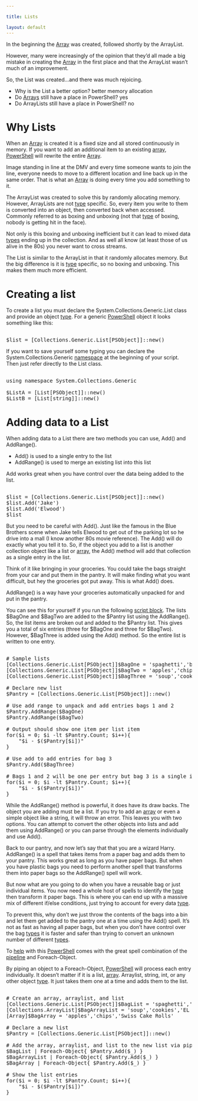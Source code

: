 ```yaml
---

title: Lists

layout: default
---
```


In the beginning the [Array](/PowerShell/Types/Arrays) was created, followed shortly by the ArrayList. 

However, many were increasingly of the opinion that they’d all made a big mistake in creating the [Array](/PowerShell/Types/Arrays) in the first place and that the ArrayList wasn’t much of an improvement.

So, the List was created…and there was much rejoicing. 

- Why is the List a better option? better memory allocation
- Do [Arrays](/PowerShell/Types/Arrays) still have a place in PowerShell? yes
- Do ArrayLists still have a place in PowerShell? no

# Why Lists
When an [Array](/PowerShell/Types/Arrays) is created it is a fixed size and all stored continuously in memory. If you want to add an additional item to an existing [array](/PowerShell/Types/Arrays), [PowerShell](/PowerShell) will rewrite the entire [Array](/PowerShell/Types/Arrays).

Image standing in line at the DMV and every time someone wants to join the line, everyone needs to move to a different location and line back up in the same order. That is what an [Array](/PowerShell/Types/Arrays) is doing every time you add something to it.

The ArrayList was created to solve this by randomly allocating memory. However, ArrayLists are not [type](/PowerShell/Types) specific. So, every item you write to them is converted into an object, then converted back when accessed. Commonly referred to as boxing and unboxing (not that [type](/PowerShell/Types) of boxing, nobody is getting hit in the face). 

Not only is this boxing and unboxing inefficient but it can lead to mixed data [types](/PowerShell/Types) ending up in the collection. And as well all know (at least those of us alive in the 80s) you never want to cross streams.

The List is similar to the ArrayList in that it randomly allocates memory. But the big difference is it is [type](/PowerShell/Types) specific, so no boxing and unboxing. This makes them much more efficient. 

# Creating a list
To create a list you must declare the System.Collections.Generic.List class and provide an object [type](/PowerShell/Types). For a generic [PowerShell](/PowerShell) object it looks something like this:

<pre><br/><span class='Warning'>$list</span>&nbsp;<span class='Magenta'>=</span>&nbsp;<span class='Progress'>[Collections.Generic.List[PSObject]]</span><span class='Magenta'>::</span><span class='Output'>new</span><span class='Magenta'>(</span><span class='Magenta'>)</span><br/></pre>

If you want to save yourself some typing you can declare the System.Collections.Generic [namespace](/Languages/Namespace) at the beginning of your script. Then just refer directly to the List class.

<pre><br/><span class='Verbose'>using</span>&nbsp;<span class='Verbose'>namespace</span>&nbsp;<span class='Verbose'>System.Collections.Generic</span><br/><br/><span class='Warning'>$ListA</span>&nbsp;<span class='Magenta'>=</span>&nbsp;<span class='Progress'>[List[PSObject]]</span><span class='Magenta'>::</span><span class='Output'>new</span><span class='Magenta'>(</span><span class='Magenta'>)</span><br/><span class='Warning'>$ListB</span>&nbsp;<span class='Magenta'>=</span>&nbsp;<span class='Progress'>[List[string]]</span><span class='Magenta'>::</span><span class='Output'>new</span><span class='Magenta'>(</span><span class='Magenta'>)</span><br/></pre>

# Adding data to a List
When adding data to a List there are two methods you can use, Add() and AddRange(). 

- Add() is used to a single entry to the list
- AddRange() is used to merge an existing list into this list

Add works great when you have control over the data being added to the list.
<pre><br/><span class='Warning'>$list</span>&nbsp;<span class='Magenta'>=</span>&nbsp;<span class='Progress'>[Collections.Generic.List[PSObject]]</span><span class='Magenta'>::</span><span class='Output'>new</span><span class='Magenta'>(</span><span class='Magenta'>)</span><br/><span class='Warning'>$list</span><span class='Magenta'>.</span><span class='Output'>Add</span><span class='Magenta'>(</span><span class='Verbose'>'Jake'</span><span class='Magenta'>)</span><br/><span class='Warning'>$list</span><span class='Magenta'>.</span><span class='Output'>Add</span><span class='Magenta'>(</span><span class='Verbose'>'Elwood'</span><span class='Magenta'>)</span><br/><span class='Warning'>$list</span><br/></pre>

But you need to be careful with Add(). Just like the famous in the Blue Brothers scene when Jake tells Elwood to get out of the parking lot so he drive into a mall (I know another 80s movie reference). The Add() will do exactly what you tell it to. So, if the object you add to a list is another collection object like a list or [array](/PowerShell/Types/Arrays), the Add() method will add that collection as a single entry in the list.

Think of it like bringing in your groceries. You could take the bags straight from your car and put them in the pantry. It will make finding what you want difficult, but hey the groceries got put away. This is what Add() does.

AddRange() is a way have your groceries automatically unpacked for and put in the pantry. 

You can see this for yourself if you run the following [script block](/PowerShell/ScriptBlock). The lists $BagOne and $BagTwo are added to the $Pantry list using the AddRange(). So, the list items are broken out and added to the $Pantry list. This gives you a total of six entries (three for $BagOne and three for $BagTwo). However, $BagThree is added using the Add() method. So the entire list is written to one entry.

<pre><br/><span class='Success'># Sample lists</span><br/><span class='Progress'>[Collections.Generic.List[PSObject]]</span><span class='Warning'>$BagOne</span>&nbsp;<span class='Magenta'>=</span>&nbsp;<span class='Verbose'>'spaghetti'</span><span class='Magenta'>,</span><span class='Verbose'>'bread'</span><span class='Magenta'>,</span><span class='Verbose'>'Fruit Loops'</span><br/><span class='Progress'>[Collections.Generic.List[PSObject]]</span><span class='Warning'>$BagTwo</span>&nbsp;<span class='Magenta'>=</span>&nbsp;<span class='Verbose'>'apples'</span><span class='Magenta'>,</span><span class='Verbose'>'chips'</span><span class='Magenta'>,</span><span class='Verbose'>'Swiss Cake Rolls'</span><br/><span class='Progress'>[Collections.Generic.List[PSObject]]</span><span class='Warning'>$BagThree</span>&nbsp;<span class='Magenta'>=</span>&nbsp;<span class='Verbose'>'soup'</span><span class='Magenta'>,</span><span class='Verbose'>'cookies'</span><span class='Magenta'>,</span><span class='Verbose'>'EL Fudge'</span><br/><br/><span class='Success'># Declare new list</span><br/><span class='Warning'>$Pantry</span>&nbsp;<span class='Magenta'>=</span>&nbsp;<span class='Progress'>[Collections.Generic.List[PSObject]]</span><span class='Magenta'>::</span><span class='Output'>new</span><span class='Magenta'>(</span><span class='Magenta'>)</span><br/><br/><span class='Success'># Use add range to unpack and add entries bags 1 and 2</span><br/><span class='Warning'>$Pantry</span><span class='Magenta'>.</span><span class='Output'>AddRange</span><span class='Magenta'>(</span><span class='Warning'>$BagOne</span><span class='Magenta'>)</span><br/><span class='Warning'>$Pantry</span><span class='Magenta'>.</span><span class='Output'>AddRange</span><span class='Magenta'>(</span><span class='Warning'>$BagTwo</span><span class='Magenta'>)</span><br/><br/><span class='Success'># Output should show one item per list item</span><br/><span class='Verbose'>for</span><span class='Magenta'>(</span><span class='Warning'>$i</span>&nbsp;<span class='Magenta'>=</span>&nbsp;<span class='Output'>0</span><span class='Output'>;</span>&nbsp;<span class='Warning'>$i</span>&nbsp;<span class='Magenta'>-lt</span>&nbsp;<span class='Warning'>$Pantry</span><span class='Magenta'>.</span><span class='Output'>Count</span><span class='Output'>;</span>&nbsp;<span class='Warning'>$i</span><span class='Magenta'>++</span><span class='Magenta'>)</span><span class='Magenta'>{</span><br/>&nbsp;&nbsp;&nbsp;&nbsp;<span class='Verbose'>"$i - $($Pantry[$i])"</span><br/><span class='Magenta'>}</span><br/><br/><span class='Success'># Use add to add entries for bag 3</span><br/><span class='Warning'>$Pantry</span><span class='Magenta'>.</span><span class='Output'>Add</span><span class='Magenta'>(</span><span class='Warning'>$BagThree</span><span class='Magenta'>)</span><br/><br/><span class='Success'># Bags 1 and 2 will be one per entry but bag 3 is a single item for all values</span><br/><span class='Verbose'>for</span><span class='Magenta'>(</span><span class='Warning'>$i</span>&nbsp;<span class='Magenta'>=</span>&nbsp;<span class='Output'>0</span><span class='Output'>;</span>&nbsp;<span class='Warning'>$i</span>&nbsp;<span class='Magenta'>-lt</span>&nbsp;<span class='Warning'>$Pantry</span><span class='Magenta'>.</span><span class='Output'>Count</span><span class='Output'>;</span>&nbsp;<span class='Warning'>$i</span><span class='Magenta'>++</span><span class='Magenta'>)</span><span class='Magenta'>{</span><br/>&nbsp;&nbsp;&nbsp;&nbsp;<span class='Verbose'>"$i - $($Pantry[$i])"</span><br/><span class='Magenta'>}</span><br/></pre>

While the AddRange() method is powerful, it does have its draw backs. The object you are adding must be a list. If you try to add an [array](/PowerShell/Types/Arrays) or even a simple object like a string, it will throw an error. 
This leaves you with two options. You can attempt to convert the other objects into lists and add them using AddRange() or you can parse through the elements individually and use Add().

Back to our pantry, and now let’s say that that you are a wizard Harry. AddRange() is a spell that takes items from a paper bag and adds them to your pantry. This works great as long as you have paper bags. But when you have plastic bags you need to perform another spell that transforms them into paper bags so the AddRange() spell will work. 

But now what are you going to do when you have a reusable bag or just individual items. You now need a whole host of spells to identify the [type](/PowerShell/Types) then transform it paper bags. This is where you can end up with a massive mix of different if/else conditions, just trying to account for every data [type](/PowerShell/Types). 

To prevent this, why don’t we just throw the contents of the bags into a bin and let them get added to the pantry one at a time using the Add() spell. It’s not as fast as having all paper bags, but when you don’t have control over the bag [types](/PowerShell/Types) it is faster and safer than trying to convert an unknown number of different [types](/PowerShell/Types).

To [help](/PowerShell/Help) with this [PowerShell](/PowerShell) comes with the great spell combination of the [pipeline](/PowerShell/Concepts/The-Object-Pipeline) and Foreach-Object.

By piping an object to a Foreach-Object, [PowerShell](/PowerShell) will process each entry individually. It doesn’t matter if it is a list, [array](/PowerShell/Types/Arrays). Arraylist, string, int, or any other object [type](/PowerShell/Types). It just takes them one at a time and adds them to the list.

<pre><br/><span class='Success'># Create an array, arraylist, and list</span><br/><span class='Progress'>[Collections.Generic.List[PSObject]]</span><span class='Warning'>$BagList</span>&nbsp;<span class='Magenta'>=</span>&nbsp;<span class='Verbose'>'spaghetti'</span><span class='Magenta'>,</span><span class='Verbose'>'bread'</span><span class='Magenta'>,</span><span class='Verbose'>'Fruit Loops'</span><br/><span class='Progress'>[Collections.ArrayList]</span><span class='Warning'>$BagArrayList</span>&nbsp;<span class='Magenta'>=</span>&nbsp;<span class='Verbose'>'soup'</span><span class='Magenta'>,</span><span class='Verbose'>'cookies'</span><span class='Magenta'>,</span><span class='Verbose'>'EL Fudge'</span><br/><span class='Progress'>[Array]</span><span class='Warning'>$BagArray</span>&nbsp;<span class='Magenta'>=</span>&nbsp;<span class='Verbose'>'apples'</span><span class='Magenta'>,</span><span class='Verbose'>'chips'</span><span class='Magenta'>,</span><span class='Verbose'>'Swiss Cake Rolls'</span><br/><br/><span class='Success'># Declare a new list</span><br/><span class='Warning'>$Pantry</span>&nbsp;<span class='Magenta'>=</span>&nbsp;<span class='Progress'>[Collections.Generic.List[PSObject]]</span><span class='Magenta'>::</span><span class='Output'>new</span><span class='Magenta'>(</span><span class='Magenta'>)</span><br/><br/><span class='Success'># Add the array, arraylist, and list to the new list via piping to Foreach-Object</span><br/><span class='Warning'>$BagList</span>&nbsp;<span class='Magenta'>|</span>&nbsp;<span class='Warning'>Foreach-Object</span><span class='Magenta'>{</span>&nbsp;<span class='Warning'>$Pantry</span><span class='Magenta'>.</span><span class='Output'>Add</span><span class='Magenta'>(</span><span class='Warning'>$_</span><span class='Magenta'>)</span>&nbsp;<span class='Magenta'>}</span><br/><span class='Warning'>$BagArrayList</span>&nbsp;<span class='Magenta'>|</span>&nbsp;<span class='Warning'>Foreach-Object</span><span class='Magenta'>{</span>&nbsp;<span class='Warning'>$Pantry</span><span class='Magenta'>.</span><span class='Output'>Add</span><span class='Magenta'>(</span><span class='Warning'>$_</span><span class='Magenta'>)</span>&nbsp;<span class='Magenta'>}</span><br/><span class='Warning'>$BagArray</span>&nbsp;<span class='Magenta'>|</span>&nbsp;<span class='Warning'>Foreach-Object</span><span class='Magenta'>{</span>&nbsp;<span class='Warning'>$Pantry</span><span class='Magenta'>.</span><span class='Output'>Add</span><span class='Magenta'>(</span><span class='Warning'>$_</span><span class='Magenta'>)</span>&nbsp;<span class='Magenta'>}</span><br/><br/><span class='Success'># Show the list entries</span><br/><span class='Verbose'>for</span><span class='Magenta'>(</span><span class='Warning'>$i</span>&nbsp;<span class='Magenta'>=</span>&nbsp;<span class='Output'>0</span><span class='Output'>;</span>&nbsp;<span class='Warning'>$i</span>&nbsp;<span class='Magenta'>-lt</span>&nbsp;<span class='Warning'>$Pantry</span><span class='Magenta'>.</span><span class='Output'>Count</span><span class='Output'>;</span>&nbsp;<span class='Warning'>$i</span><span class='Magenta'>++</span><span class='Magenta'>)</span><span class='Magenta'>{</span><br/>&nbsp;&nbsp;&nbsp;&nbsp;<span class='Verbose'>"$i - $($Pantry[$i])"</span><br/><span class='Magenta'>}</span><br/></pre>
